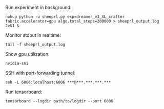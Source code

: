 Run experiment in background:

`nohup python -u sheeprl.py exp=dreamer_v3_XL_crafter fabric.accelerator=gpu algo.total_steps=200000 > sheeprl_output.log 2>&1 &`

Monitor stdout in realtime:

`tail -f sheeprl_output.log`

Show gpu utilization:

`nvidia-smi`

SSH with port-forwarding tunnel:

`ssh -L 6006:localhost:6006 ***@***.***.***.***`

Run tensorboard:

`tensorboard --logdir path/to/logdir --port 6006`